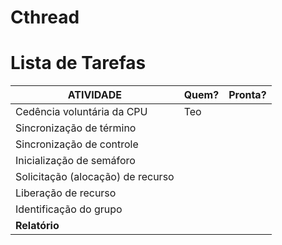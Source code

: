 # Cthread

# Lista de Tarefas #

| ATIVIDADE     | Quem?   | Pronta?   |
| ------------- | ------------- | ------------- | 
| Cedência  voluntária  da  CPU | Teo | | 
| Sincronização  de  término    | | | 
| Sincronização  de  controle   | | | 
| Inicialização  de  semáforo   | | | 
| Solicitação  (alocação) de  recurso | | | 
| Liberação  de  recurso        | | | 
| Identificação do grupo        | | | 
| **Relatório**                 | | | 
